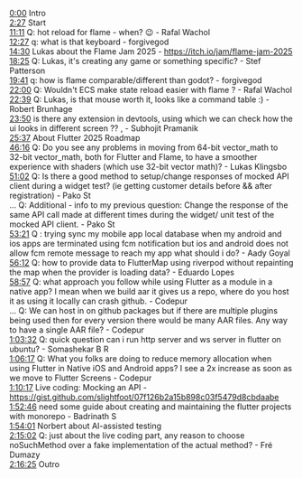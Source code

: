 [0:00](https://www.youtube.com/watch?v=LddUVHziMaM&t=0m00s) Intro  
[2:27](https://www.youtube.com/watch?v=LddUVHziMaM&t=2m27s) Start  
[11:11](https://www.youtube.com/watch?v=LddUVHziMaM&t=11m11s) Q: hot reload for flame - when? 😉 - Rafal Wachol  
[12:27](https://www.youtube.com/watch?v=LddUVHziMaM&t=12m27s) q: what is that keyboard - forgivegod  
[14:30](https://www.youtube.com/watch?v=LddUVHziMaM&t=14m30s) Lukas about the Flame Jam 2025 - https://itch.io/jam/flame-jam-2025  
[18:25](https://www.youtube.com/watch?v=LddUVHziMaM&t=18m25s) Q: Lukas, it's creating any game or something specific? - Stef Patterson  
[19:41](https://www.youtube.com/watch?v=LddUVHziMaM&t=19m41s) q: how is flame comparable/different than godot? - forgivegod  
[22:00](https://www.youtube.com/watch?v=LddUVHziMaM&t=22m00s) Q: Wouldn't ECS make state reload easier with flame ? - Rafal Wachol  
[22:39](https://www.youtube.com/watch?v=LddUVHziMaM&t=22m39s) Q: Lukas, is that mouse worth it, looks like a command table :) - Robert Brunhage  
[23:50](https://www.youtube.com/watch?v=LddUVHziMaM&t=23m50s) is there any extension in devtools, using which we can check how the ui looks in different screen ?? , - Subhojit Pramanik  
[25:37](https://www.youtube.com/watch?v=LddUVHziMaM&t=25m37s) About Flutter 2025 Roadmap  
[46:16](https://www.youtube.com/watch?v=LddUVHziMaM&t=46m16s) Q: Do you see any problems in moving from 64-bit vector_math to 32-bit vector_math, both for Flutter and Flame, to have a smoother experience with shaders (which use 32-bit vector math)? - Lukas Klingsbo  
[51:02](https://www.youtube.com/watch?v=LddUVHziMaM&t=51m02s) Q: Is there a good method to setup/change responses of mocked API client during a widget test? (ie getting customer details before && after registration) - Pako St  
... Q: Additional - info to my previous question: Change the response of the same API call made at different times during the widget/ unit test of the mocked API client. - Pako St  
[53:21](https://www.youtube.com/watch?v=LddUVHziMaM&t=53m21s) Q : trying sync my mobile app local database when my android and ios apps are terminated using fcm notification but ios and android does not allow fcm remote message to reach my app what should i do? - Aady Goyal  
[56:12](https://www.youtube.com/watch?v=LddUVHziMaM&t=56m12s) Q: how to provide data to FlutterMap using riverpod without repainting the map when the provider is loading data? - Eduardo Lopes  
[58:57](https://www.youtube.com/watch?v=LddUVHziMaM&t=58m57s) Q: what approach you follow while using Flutter as a module in a native app? I mean when we build aar it gives us a repo, where do you host it as using it locally can crash github. - Codepur  
... Q: We can host in on github packages but if there are multiple plugins being used then for every version there would be many AAR files. Any way to have a single AAR file? - Codepur  
[1:03:32](https://www.youtube.com/watch?v=LddUVHziMaM&t=1h03m32s) Q: quick question can i run http server and ws server in flutter on ubuntu? - Somashekar B R  
[1:06:17](https://www.youtube.com/watch?v=LddUVHziMaM&t=1h06m17s) Q: What you folks are doing to reduce memory allocation when using Flutter in Native iOS and Android apps? I see a 2x increase as soon as we move to Flutter Screens - Codepur  
[1:10:17](https://www.youtube.com/watch?v=LddUVHziMaM&t=1h10m17s) Live coding: Mocking an API - https://gist.github.com/slightfoot/07f126b2a15b898c03f5479d8cbdaabe  
[1:52:46](https://www.youtube.com/watch?v=LddUVHziMaM&t=1h52m46s) need some guide about creating and maintaining the flutter projects with monorepo - Badrinath S  
[1:54:01](https://www.youtube.com/watch?v=LddUVHziMaM&t=1h54m01s) Norbert about AI-assisted testing  
[2:15:02](https://www.youtube.com/watch?v=LddUVHziMaM&t=2h15m02s) Q: just about the live coding part, any reason to choose noSuchMethod over a fake implementation of the actual method? - Fré Dumazy  
[2:16:25](https://www.youtube.com/watch?v=LddUVHziMaM&t=2h16m25s) Outro  
